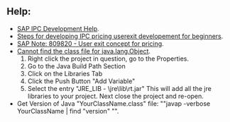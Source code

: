 

## Help:
- [SAP IPC Development Help](https://blogs.sap.com/2012/09/26/sap-ipc-development-help/).
- [Steps for developing IPC pricing userexit developement for beginners](https://blogs.sap.com/2012/09/26/steps-for-developing-ipc-pricing-userexit-developement-for-beginners/).
- [SAP Note: 809820 - User exit concept for pricing](https://launchpad.support.sap.com/#/notes/809820).
- [Cannot find the class file for java.lang.Object](https://answers.sap.com/questions/4952877/cannot-find-the-class-file-for-javalangobject.html).
  1. Right click the project in question, go to the Properties.
  2. Go to the Java Build Path Section
  3. Click on the Libraries Tab
  4. Click the Push Button "Add Variable"
  5. Select the entry "JRE_LIB - <path>\jre\lib\rt.jar"
  This will add all the jre libraries to your project.
  Next close the project and re-open.
- Get Version of Java "YourClassName.class" file: ""javap -verbose YourClassName | find "version" "".
